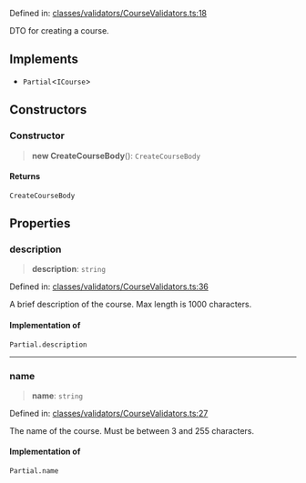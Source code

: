 Defined in: [classes/validators/CourseValidators.ts:18](https://github.com/saaranshgarg1/vibe/blob/67a31fca9c5546ea9aafedb5fb5b41a5b80e1d53/backend/src/modules/courses/classes/validators/CourseValidators.ts#L18)

DTO for creating a course.

## Implements

- `Partial`\<`ICourse`\>

## Constructors

### Constructor

> **new CreateCourseBody**(): `CreateCourseBody`

#### Returns

`CreateCourseBody`

## Properties

### description

> **description**: `string`

Defined in: [classes/validators/CourseValidators.ts:36](https://github.com/saaranshgarg1/vibe/blob/67a31fca9c5546ea9aafedb5fb5b41a5b80e1d53/backend/src/modules/courses/classes/validators/CourseValidators.ts#L36)

A brief description of the course.
Max length is 1000 characters.

#### Implementation of

`Partial.description`

***

### name

> **name**: `string`

Defined in: [classes/validators/CourseValidators.ts:27](https://github.com/saaranshgarg1/vibe/blob/67a31fca9c5546ea9aafedb5fb5b41a5b80e1d53/backend/src/modules/courses/classes/validators/CourseValidators.ts#L27)

The name of the course.
Must be between 3 and 255 characters.

#### Implementation of

`Partial.name`
